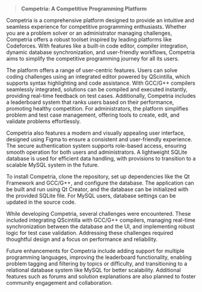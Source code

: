 > **Competria: A Competitive Programming Platform**

Competria is a comprehensive platform designed to provide an intuitive and seamless experience for competitive programming enthusiasts. Whether you are a problem solver or an administrator managing challenges, Competria offers a robust toolset inspired by leading platforms like Codeforces. With features like a built-in code editor, compiler integration, dynamic database synchronization, and user-friendly workflows, Competria aims to simplify the competitive programming journey for all its users.

The platform offers a range of user-centric features. Users can solve coding challenges using an integrated editor powered by QScintilla, which supports syntax highlighting and code assistance. With GCC/G++ compilers seamlessly integrated, solutions can be compiled and executed instantly, providing real-time feedback on test cases. Additionally, Competria includes a leaderboard system that ranks users based on their performance, promoting healthy competition. For administrators, the platform simplifies problem and test case management, offering tools to create, edit, and validate problems effortlessly.

Competria also features a modern and visually appealing user interface, designed using Figma to ensure a consistent and user-friendly experience. The secure authentication system supports role-based access, ensuring smooth operation for both users and administrators. A lightweight SQLite database is used for efficient data handling, with provisions to transition to a scalable MySQL system in the future.

To install Competria, clone the repository, set up dependencies like the Qt Framework and GCC/G++, and configure the database. The application can be built and run using Qt Creator, and the database can be initialized with the provided SQLite file. For MySQL users, database settings can be updated in the source code.

While developing Competria, several challenges were encountered. These included integrating QScintilla with GCC/G++ compilers, managing real-time synchronization between the database and the UI, and implementing robust logic for test case validation. Addressing these challenges required thoughtful design and a focus on performance and reliability.

Future enhancements for Competria include adding support for multiple programming languages, improving the leaderboard functionality, enabling problem tagging and filtering by topics or difficulty, and transitioning to a relational database system like MySQL for better scalability. Additional features such as forums and solution explanations are also planned to foster community engagement and collaboration.
